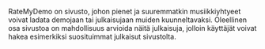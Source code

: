 RateMyDemo on sivusto, johon pienet ja suuremmatkin musiikkiyhtyeet voivat ladata demojaan tai julkaisujaan muiden kuunneltavaksi.
Oleellinen osa sivustoa on mahdollisuus arvioida näitä julkaisuja, jolloin käyttäjät voivat hakea esimerkiksi suosituimmat julkaisut sivustolta.

